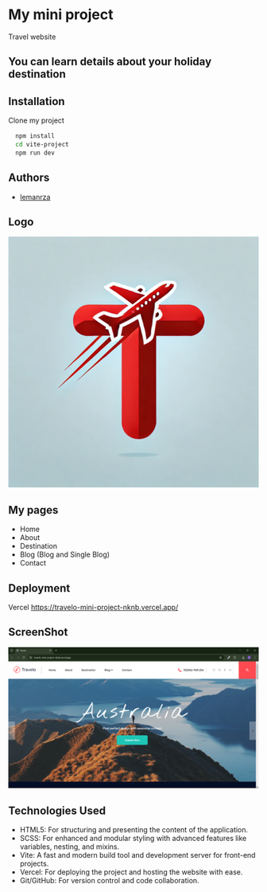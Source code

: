 # My mini project
  Travel website

## You can learn details about your holiday destination

## Installation

Clone my project

```bash
  npm install 
  cd vite-project
  npm run dev
```
 ## Authors
- [lemanrza](https://github.com/lemanrza)

## Logo
![logo](./vite-project/images/logo-t.webp)

## My pages
- Home
- About
- Destination
- Blog (Blog and Single Blog)
- Contact

## Deployment
Vercel
https://travelo-mini-project-nknb.vercel.app/

## ScreenShot
![home-page](./vite-project/images/Screenshot-home.png)

## Technologies Used
- HTML5: For structuring and presenting the content of the application.
- SCSS: For enhanced and modular styling with advanced features like variables, nesting, and mixins.
- Vite: A fast and modern build tool and development server for front-end projects.
- Vercel: For deploying the project and hosting the website with ease.
- Git/GitHub: For version control and code collaboration.

